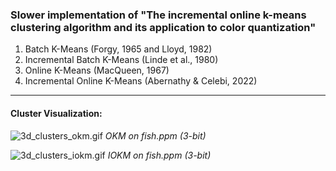 ### Slower implementation of "The incremental online k-means clustering algorithm and its application to color quantization"

1) Batch K-Means (Forgy, 1965 and Lloyd, 1982)
2) Incremental Batch K-Means (Linde et al., 1980)
3) Online K-Means (MacQueen, 1967)
4) Incremental Online K-Means (Abernathy & Celebi, 2022)

---

#### Cluster Visualization:

![3d_clusters_okm.gif](3d_clusters_okm.gif)
*OKM on fish.ppm (3-bit)*

![3d_clusters_iokm.gif](3d_clusters_iokm.gif)
*IOKM on fish.ppm (3-bit)*
